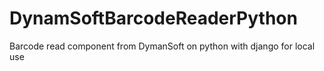 # DynamSoftBarcodeReaderPython
Barcode read component from DymanSoft on python with django for local use
